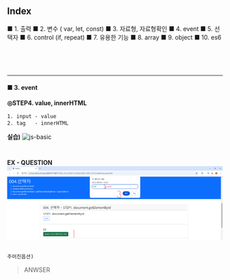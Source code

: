## Index
■ 1. 출력
■ 2. 변수 ( var, let, const)
■ 3. 자료형, 자료형확인
■ 4. event
■ 5. 선택자
■ 6. control (if, repeat)
■ 7. 유용한 기능
■ 8. array
■ 9. object
■ 10. es6

<br/>
<br/>
<br/>

---



#### ■ 3. event


**◎STEP4. value, innerHTML**
```
1. input - value
2. tag   - innerHTML
```
**실습)**
 ![js-basic](img/js_004_005.png)
```html
```
```js
```

**EX - QUESTION**
 ![js-basic](img/js_004_002.png)
```
```
```html
주어진옵션)
```

> ANWSER
```js
```



<br/>
<br/>
<br/>
